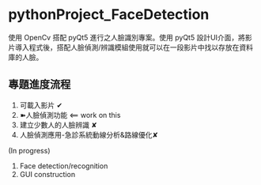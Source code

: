 # pythonProject_FaceDetection 

使用 OpenCv 搭配 pyQt5 進行之人臉識別專案。使用 pyQt5 設計UI介面，將影片導入程式後，搭配人臉偵測/辨識模組使用就可以在一段影片中找以存放在資料庫的人臉。

## 專題進度流程
1. 可載入影片 ✔
2. ➽人臉偵測功能 ⟸ work on this
3. 建立少數人的人臉辨識 ✘
4. 人臉偵測應用-急診系統動線分析&路線優化✘

(In progress)
  1. Face detection/recognition
  2. GUI construction
